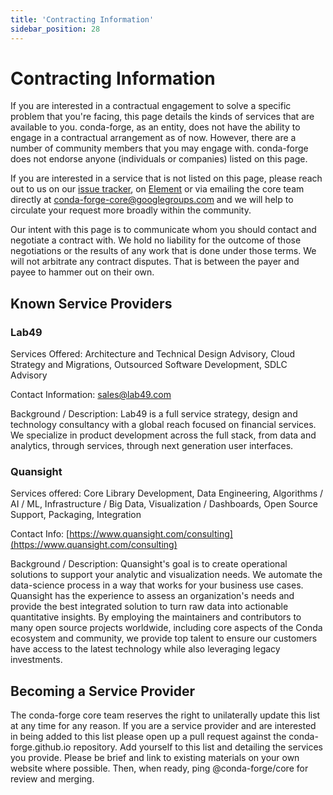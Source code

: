 ```yaml
---
title: 'Contracting Information'
sidebar_position: 28
---
```


<a id="contracting-information"></a>

# Contracting Information

If you are interested in a contractual engagement to solve a specific problem that you're facing, this page details the kinds of services that are available to you. conda-forge, as an entity, does not have the ability to engage in a contractual arrangement as of now.
However, there are a number of community members that you may engage with.
conda-forge does not endorse anyone (individuals or companies) listed on this page.

If you are interested in a service that is not listed on this page, please reach out to us on our [issue tracker](https://github.com/conda-forge/conda-forge.github.io/issues), on  [Element](https://app.element.io/#/room/#conda-forge:matrix.org)  or via emailing the core team directly at [conda-forge-core@googlegroups.com](mailto:conda-forge-core@googlegroups.com) and we will help to circulate your request more broadly within the community.

Our intent with this page is to communicate whom you should contact and negotiate a contract with.
We hold no liability for the outcome of those negotiations or the results of any work that is done under those terms.
We will not arbitrate any contract disputes.
That is between the payer and payee to hammer out on their own.

<a id="known-service-providers"></a>

## Known Service Providers

<a id="lab49"></a>

### Lab49

Services Offered: Architecture and Technical Design Advisory, Cloud Strategy and Migrations, Outsourced Software Development, SDLC Advisory

Contact Information: [sales@lab49.com](mailto:sales@lab49.com)

Background / Description: Lab49 is a full service strategy, design and technology consultancy with a global reach focused on financial services. We specialize in product development across the full stack, from data and analytics, through services, through next generation user interfaces.

<a id="quansight"></a>

### Quansight

Services offered: Core Library Development, Data Engineering, Algorithms / AI / ML, Infrastructure / Big Data, Visualization / Dashboards, Open Source Support, Packaging, Integration

Contact Info: [https://www.quansight.com/consulting](https://www.quansight.com/consulting)

Background / Description: Quansight's goal is to create operational solutions to support your analytic and visualization needs. We automate the data-science process in a way that works for your business use cases. Quansight has the experience to assess an organization's needs and provide the best integrated solution to turn raw data into actionable quantitative insights. By employing the maintainers and contributors to many open source projects worldwide, including core aspects of the Conda ecosystem and community, we provide top talent to ensure our customers have access to the latest technology while also leveraging legacy investments.

<a id="becoming-a-service-provider"></a>

## Becoming a Service Provider

The conda-forge core team reserves the right to unilaterally update this list at any time for any reason.
If you are a service provider and are interested in being added to this list please open up a pull request against the conda-forge.github.io repository.
Add yourself to this list and detailing the services you provide.
Please be brief and link to existing materials on your own website where possible.
Then, when ready, ping @conda-forge/core for review and merging.
